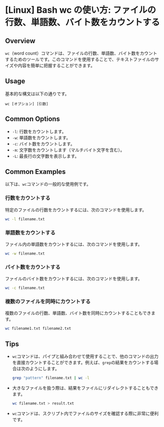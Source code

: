 # [Linux] Bash wc の使い方: ファイルの行数、単語数、バイト数をカウントする

## Overview
`wc`（word count）コマンドは、ファイルの行数、単語数、バイト数をカウントするためのツールです。このコマンドを使用することで、テキストファイルのサイズや内容を簡単に把握することができます。

## Usage
基本的な構文は以下の通りです。

```
wc [オプション] [引数]
```

## Common Options
- `-l`: 行数をカウントします。
- `-w`: 単語数をカウントします。
- `-c`: バイト数をカウントします。
- `-m`: 文字数をカウントします（マルチバイト文字を含む）。
- `-L`: 最長行の文字数を表示します。

## Common Examples
以下は、`wc`コマンドの一般的な使用例です。

### 行数をカウントする
特定のファイルの行数をカウントするには、次のコマンドを使用します。
```bash
wc -l filename.txt
```

### 単語数をカウントする
ファイル内の単語数をカウントするには、次のコマンドを使用します。
```bash
wc -w filename.txt
```

### バイト数をカウントする
ファイルのバイト数をカウントするには、次のコマンドを使用します。
```bash
wc -c filename.txt
```

### 複数のファイルを同時にカウントする
複数のファイルの行数、単語数、バイト数を同時にカウントすることもできます。
```bash
wc filename1.txt filename2.txt
```

## Tips
- `wc`コマンドは、パイプと組み合わせて使用することで、他のコマンドの出力を直接カウントすることができます。例えば、`grep`の結果をカウントする場合は次のようにします。
  ```bash
  grep "pattern" filename.txt | wc -l
  ```
- 大きなファイルを扱う際は、結果をファイルにリダイレクトすることもできます。
  ```bash
  wc filename.txt > result.txt
  ```
- `wc`コマンドは、スクリプト内でファイルのサイズを確認する際に非常に便利です。